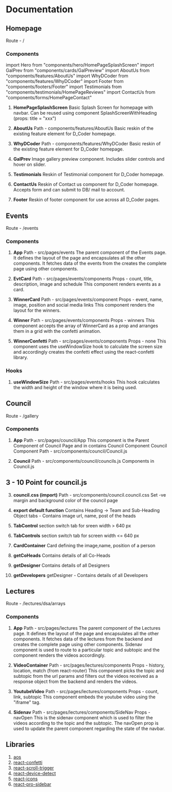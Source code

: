 # Documentation

## Homepage

Route - /

### Components
import Hero from "components/hero/HomePageSplashScreen"
import GalPrev from "components/cards/GalPreview"
import AboutUs from "components/features/AboutUs"
import WhyDCoder from "components/features/WhyDCoder"
import Footer from "components/footers/Footer"
import Testimonials from "components/testimonials/HomePageReviews"
import ContactUs from "components/forms/HomePageContact"

1. **HomePageSplashScreen**
   Basic Splash Screen for homepage with navbar. Can be reused using component SplashScreenWithHeading (props: title = "xxx")

2. **AboutUs**
   Path - components/features/AboutUs
   Basic reskin of the existing feature element for D_Coder homepage.

3. **WhyDCoder**
   Path - components/features/WhyDCoder
   Basic reskin of the existing feature element for D_Coder homepage.

4. **GalPrev**
   Image gallery preview component. Includes slider controls and hover on slider.

5. **Testimonials**
   Reskin of Testimonial component for D_Coder homepage.

6. **ContactUs**
   Reskin of Contact us component for D_Coder homepage. Accepts form and can submit to DB/ mail to account.
   
7. **Footer**
   Reskin of footer component for use across all D_Coder pages.



## Events

Route - /events

### Components

1. **App**
   Path - src/pages/events
   The parent component of the Events page.
   It defines the layout of the page and encapsulates all the other components.
   It fetches data of the events from the creates the complete page using other components.

2. **EvtCard**
   Path - src/pages/events/components
   Props - count, title, description, image and schedule
   This component renders events as a card.

3. **WinnerCard**
   Path - src/pages/events/component
   Props - event, name, image, position and social media links
   This component renders the layout for the winners.

4. **Winner**
   Path - src/pages/events/components
   Props - winners
   This component accepts the array of WinnerCard as a prop
   and arranges them in a grid with the confetti animation.

5. **WinnerConfetti**
   Path - src/pages/events/components
   Props - none
   This component uses the useWindowSize hook to calculate
   the screen size and accordingly creates the confetti effect
   using the react-confetti library.
   
   
  
### Hooks

1. **useWindowSize**
   Path - src/pages/events/hooks
   This hook calculates the width and height of the window where it is being used.
   
## Council 

Route - /gallery

### Components

1. **App**
   Path - src/pages/council/App
   This component is the Parent Component of Council Page
   and in contains Council Component 
      Council Component Path - src/components/council/Council.js
      
2. **Council**
   Path - src/components/council/councils.js
   Components in Council.js


## 3 - 10 Point for council.js

3. **council.css (import)**
   Path - src/components/council.council.css
   Set -ve margin and background color of the council page
   
4. **export default function**
   Contains Heading -> Team
   and Sub-Heading
   Object tabs - Contains image url, name, post of the heads
   
5. **TabControl** 
   section switch tab for sreen width > 640 px
   
6. **TabControls**
   section switch tab for screen width <= 640 px
   
7. **CardContainer**
   Card defining the image,name, position of a person
   
8. **getCoHeads**
   Contains details of all Co-Heads
   
9. **getDesigner** 
   Contains details of all Designers
   
10. **getDevelopers**
   getDesigner - 
   Contains details of all Developers
         
## Lectures

Route - /lectures/dsa/arrays

### Components

1. **App**
   Path - src/pages/lectures
   The parent component of the Lectures page.
   It defines the layout of the page and encapsulates all the other components.
   It fetches data of the lectures from the backend and creates the complete page using other components.
   Sidenav component is used to route to a particular topic and subtopic and the component renders the videos
   accordingly.

2. **VideoContainer**
   Path - src/pages/lectures/components
   Props - history, location, match (from react-router)
   This component picks the topic and subtopic from the url params and filters out the videos
   received as a response object from the backend and renders the videos.

3. **YoutubeVideo**
   Path - src/pages/lectures/components
   Props - count, link, subtopic
   This component embeds the youtube video using the "iframe" tag.

4. **Sidenav**
   Path - src/pages/lectures/components/SideNav
   Props - navOpen
   This is the sidenav component which is used to filter the videos according to
   the topic and the subtopic. The navOpen prop is used to update the parent component
   regarding the state of the navbar.
   

## Libraries

1. [aos](https://www.npmjs.com/package/aos)
2. [react-confetti](https://www.npmjs.com/package/react-confetti)
3. [react-scroll-trigger](https://www.npmjs.com/package/react-scroll-trigger)
4. [react-device-detect](https://www.npmjs.com/package/react-device-detect)
5. [react-icons](https://www.npmjs.com/package/react-icons)
6. [react-pro-sidebar](https://www.npmjs.com/package/react-pro-sidebar)
